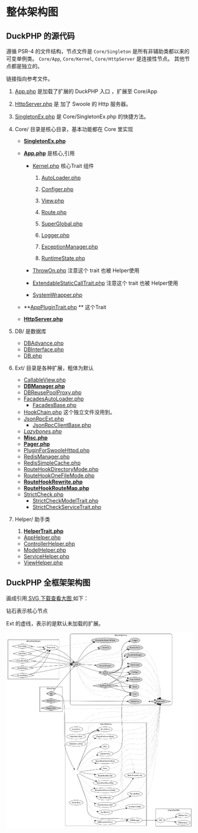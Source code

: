 # 整体架构图
## DuckPHP 的源代码
遵循 PSR-4 的文件结构，节点文件是 `Core/Singleton` 是所有非辅助类都以来的可变单例类。
`Core/App`, `Core/Kernel`, `Core/HttpServer` 是连接性节点。 其他节点都是独立的。

链接指向参考文件。

1. [App.php]() 是加载了扩展的 DuckPHP 入口 ，扩展至 Core/App

2. [HttpServer.php]() 是 加了 Swoole 的 Http 服务器。

3. [SingletonEx.php]() 是 Core/SingletonEx.php 的快捷方法。

4. Core/ 目录是核心目录，基本功能都在 Core 里实现
   - **[SingletonEx.php]()**  


   - **[App.php]()** 是核心,引用


     - [Kernel.php]() 核心Trait 组件

        1. [AutoLoader.php]()

        2. [Configer.php]()

        3. [View.php]()

        4. [Route.php]()

        5. [SuperGlobal.php]()

           

        6. [Logger.php]()

        7. [ExceptionManager.php]()  

        8. [RuntimeState.php]()

     - [ThrowOn.php]() 注意这个 trait 也被 Helper使用

     - [ExtendableStaticCallTrait.php]() 注意这个 trait 也被 Helper使用

     - [SystemWrapper.php]()

   - **[AppPluginTrait.php]() ** 这个Trait 

   - **[HttpServer.php]()**

5. DB/ 是数据库
   - [DBAdvance.php]()
   - [DBInterface.php]()
   - [DB.php]()

6. Ext/ 目录是各种扩展，粗体为默认
   - [CallableView.php]()
   - **[DBManager.php]()**
   - [DBReusePoolProxy.php]()
   - [FacadesAutoLoader.php]()
     - [FacadesBase.php]()
   - [HookChain.php]() 这个独立文件没用到。
   - [JsonRpcExt.php]()
     - [JsonRpcClientBase.php]()
   - *[Lazybones.php]()*
   - **[Misc.php]()**
   - **[Pager.php]()**
   - [PluginForSwooleHttpd.php]()
   - [RedisManager.php]()
   - [RedisSimpleCache.php]()
   - [RouteHookDirectoryMode.php]()
   - [RouteHookOneFileMode.php]()
   - **[RouteHookRewrite.php]()**
   - **[RouteHookRouteMap.php]()**
   - [StrictCheck.php]()
       - [StrictCheckModelTrait.php]()
       - [StrictCheckServiceTrait.php]()

7. Helper/ 助手类

    1. **[HelperTrait.php]()**

    - [AppHelper.php]()
    - [ControllerHelper.php]()
    - [ModelHelper.php]()
    - [ServiceHelper.php]()
    - [ViewHelper.php]()

## DuckPHP 全框架架构图
画成引用[ SVG,下载查看大图 ](duckphp.gv.svg) 如下：

钻石表示核心节点

Ext 的虚线，表示的是默认未加载的扩展。

![DuckPHP](duckphp.gv.svg)

